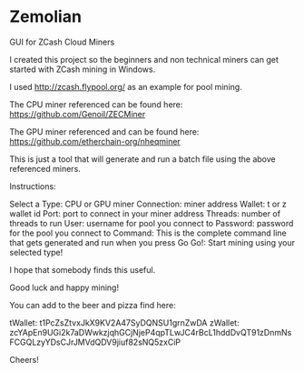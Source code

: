 # Zemolian
GUI for ZCash Cloud Miners

I created this project so the beginners and non technical miners can get started with ZCash mining in Windows.

I used http://zcash.flypool.org/ as an example for pool mining.

The CPU miner referenced can be found here:  https://github.com/Genoil/ZECMiner

The GPU miner referenced and can be found here: https://github.com/etherchain-org/nheqminer

This is just a tool that will generate and run a batch file using the above referenced miners.

Instructions:

Select a Type:  CPU or GPU miner
Connection:  miner address
Wallet: t or z wallet id
Port: port to connect in your miner address
Threads:  number of threads to run
User: username for pool you connect to
Password:  password for the pool you connect to
Command:  This is the complete command line that gets generated and run when you press Go
Go!: Start mining using your selected type!

I hope that somebody finds this useful.  

Good luck and happy mining!

You can add to the beer and pizza find here:

tWallet: t1PcZsZtvxJkX9KV2A47SyDQNSU1grnZwDA
zWallet: zcYApEn9UGi2k7aDWwkzjqhGCjNjeP4qpTLwJC4rBcL1hddDvQT91zDnmNsFCGQLzyYDsCJrJMVdQDV9jiuf82sNQ5zxCiP

Cheers!
